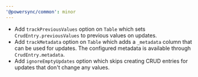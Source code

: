 ```yaml
---
'@powersync/common': minor
---
```


- Add `trackPreviousValues` option on `Table` which sets `CrudEntry.previousValues` to previous values on updates.
- Add `trackMetadata` option on `Table` which adds a `_metadata` column that can be used for updates.
  The configured metadata is available through `CrudEntry.metadata`.
- Add `ignoreEmptyUpdates` option which skips creating CRUD entries for updates that don't change any values.
